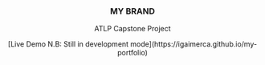<div align="center">
  <h3 align="center">MY BRAND</h3>

  <p align="center">
     ATLP Capstone Project
  </p>
    <p align="center">
[Live Demo N.B: Still in development mode](https://igaimerca.github.io/my-portfolio)
  </p>
  
</div>
